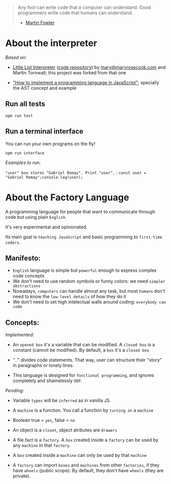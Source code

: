 > Any fool can write code that a computer can understand.
> Good programmers write code that humans can understand.
>
> - [Martin Fowler](https://en.wikiquote.org/wiki/Martin_Fowler)

# About the interpreter

_Based on:_

- [Little List Interpreter](https://maryrosecook.com/blog/post/little-lisp-interpreter) ([code repository](https://github.com/maryrosecook/littlelisp)) by mary@maryrosecook.com and Martin Tornwall; this project was forked from that one

- ["How to implement a programming language in JavaScript"](http://lisperator.net/pltut/); specially the AST concept and example

## Run all tests

```
npm run test
```

## Run a terminal interface

You can run your own programs on the fly!

```
npm run interface
```

_Examples to run:_

`"user" box stores "Gabriel Romay". Print "user".` : `const user = "Gabriel Romay";console.log(user);`

# About the Factory Language

A programming language for people that want to communicate through code but using plain `English`.

It's very experimental and opinionated.

Its main goal is `teaching JavaScript` and basic programming to `first-time coders`.

## Manifesto:

- `English` language is simple but `powerful` enough to express complex code concepts
- We don't need to use random symbols or funny colors: we need `simpler abstractions`
- Nowadays, `computers` can handle almost any task, but most `humans` don't need to know the `low-level details` of how they do it
- We don't need to set high intelectual walls around coding: `everybody can code`

## Concepts:

_Implemented:_

- An `opened box` it's a variable that can be modified. A `closed box` is a constant (cannot be modified). By default, a `box` it's a `closed box`

- "`.`" divides code statements. That way, user can structure their "story" in paragraphs or lonely lines.

- This language is designed for `functional programming`, and ignores completely and shamelessly `OOP`.

_Pending:_

- Variable `types` will be `inferred` as in vanilla JS.

- A `machine` is a function. You call a function by `turning on` a `machine`
- Boolean true = `yes`, false = `no`

- An object is a `closet`, object atributes are `drawers`

- A file.fact is a `factory`. A `box` created inside a `factory` can be used by any `machine` in that `factory`.
- A `box` created inside a `machine` can only be used by that `machine`

- A `factory` can import `boxes` and `machines` from other `factories`, if they have `wheels` (public scope). By default, they don't have `wheels` (they are private).
